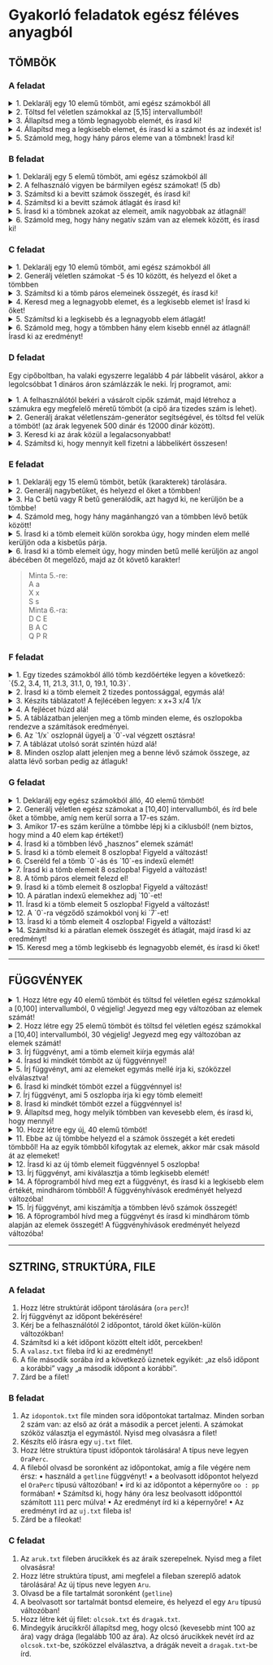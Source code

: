 # Gyakorló feladatok egész féléves anyagból

## TÖMBÖK

### A feladat

<details> <summary>1. Deklarálj egy 10 elemű tömböt, ami egész számokból áll </summary>

```c++
int a[10];
```

</details>

<details> <summary>2. Töltsd fel véletlen számokkal az [5,15] intervallumból! </summary>

```c++
srand(time(0));
for (int i = 0; i < 10; i++) {
    a[i] = 5 + rand() % 11;
    cout << a[i] << " ";
}
cout << endl;
```
</details>

<details> <summary>3. Állapítsd meg a tömb legnagyobb elemét, és írasd ki!</summary>

```c++
int legnagyobb = a[0];
for (int i = 1; i < 10; i++) {
    if (a[i] > legnagyobb) {
        legnagyobb = a[i];
    }
}
cout << "Legnagyobb elem: " << legnagyobb << endl;
```
</details>

<details> <summary>4. Állapítsd meg a legkisebb elemet, és írasd ki a számot és az indexét is! </summary>

```c++
int legkisebb = a[0];
int indkis = 0;
for (int i = 1; i < 10; i++) {
    if (a[i] < legkisebb) {
        legkisebb = a[i];
        indkis = i;
    }
}
cout << "Legkisebb elem: " << legkisebb << " indexe: " << indkis <<endl;
```
</details>

<details> <summary> 5. Számold meg, hogy hány páros eleme van a tömbnek! Írasd ki!
</summary>

```c++
int szamlalo = 0;
for(int i = 0; i < 10; i++) {
    if (a[i] % 2 == 0) {
        szamlalo++;
    }
}
cout << "Paros elemek száma: " << szamlalo << endl;
```
</details>








### B feladat

<details> <summary> 1. Deklarálj egy 5 elemű tömböt, ami egész számokból áll
 </summary>

```c++
int a[5];
```

</details>

<details> <summary> 2. A felhasználó vigyen be bármilyen egész számokat! (5 db)
 </summary>

```c++
cout << "Kérek 5 számot: ";
for (int i = 0; i < 5; i++) {
    cin >> a[i];
}
```

</details>

<details> <summary> 3. Számítsd ki a bevitt számok összegét, és írasd ki!
 </summary>

```c++
int osszeg = 0;
for(int i = 0; i < 5; i++) {
    osszeg += a[i];
}
cout << "A tömb elemeinek összege: " << osszeg << endl;
```

</details>

<details> <summary> 4. Számítsd ki a bevitt számok átlagát és írasd ki!
 </summary>

```c++
double atlag = (double)osszeg / 5;
cout << "A tömb elemeinek átlaga: " << atlag << endl;
```

</details>

<details> <summary> 5. Írasd ki a tömbnek azokat az elemeit, amik nagyobbak az átlagnál!
 </summary>

```c++
cout << "A tömb elemei, amelyek nagyobbak az átlagnál: ";
for(int i = 0; i < 5; i++) {
    if (a[i] > atlag) {
        cout << a[i] << " ";
    }
}
cout << endl;
```

</details>

<details> <summary> 6.	Számold meg, hogy hány negatív szám van az elemek között, és írasd ki!
 </summary>

```c++
cout << "A tömb negatív elemei: ";
for(int i = 0; i < 5; i++) {
    if (a[i] < 0) {
        cout << a[i] << " ";
    }
}
cout << endl;
```

</details>









### C feladat

<details> <summary> 1. Deklarálj egy 10 elemű tömböt, ami egész számokból áll
 </summary>

```c++
int a[10];
```

</details>


<details> <summary> 2. Generálj véletlen számokat -5 és 10 között, és helyezd el őket a tömbben
 </summary>

```c++
cout << "A tömb elemei: ";
srand(time(0));
for (int i = 0; i < 10; i++) {
    a[i] = rand() % 16 - 5;
    cout << a[i] << " ";
}
cout << endl;
```

</details>


<details> <summary> 3. Számítsd ki a tömb páros elemeinek összegét, és írasd ki!
 </summary>

```c++
int osszeg = 0;
for(int i = 0; i < 10; i++) {
    if(a[i] % 2 == 0){
        osszeg += a[i];
    }
}
cout << "A páros elemek összege: " << osszeg <<endl;
```

</details>


<details> <summary> 4. Keresd meg a legnagyobb elemet, és a legkisebb elemet is! Írasd ki őket!
 </summary>

```c++
int legnagyobb = a[0];
int legkisebb = a[0];
for(int i = 1; i < 10; i++) {
    if(a[i] > legnagyobb){
        legnagyobb = a[i];
    }
    if(a[i] < legkisebb){
        legkisebb = a[i];
    }
}
cout << "A legnagyobb elem: " << legnagyobb << endl;
cout << "A legkisebb elem: " << legkisebb << endl;
```

</details>

<details> <summary> 5. Számítsd ki a legkisebb és a legnagyobb elem átlagát!
 </summary>

```c++
double atlag = (legnagyobb + legkisebb) / 2.0;
cout << "A legnagyobb és legkisebb elem átlaga: " << atlag << endl;
```

</details>

<details> <summary> 6. Számold meg, hogy a tömbben hány elem kisebb ennél az átlagnál! Írasd ki az eredményt!
 </summary>

```c++
cout << "A tömb elemei, amelyek kisebbek az átlagnál: ";
for(int i = 0; i < 10; i++) {
    if (a[i] < atlag) {
        cout << a[i] << " ";
    }
}
```

</details>









### D feladat

Egy cipőboltban, ha valaki egyszerre legalább 4 pár lábbelit vásárol, akkor a legolcsóbbat 1 dináros áron számlázzák le neki. Írj programot, ami:

<details> <summary> 1. A felhasználótól bekéri a vásárolt cipők számát, majd létrehoz a számukra egy megfelelő méretű tömböt (a cipő ára tizedes szám is lehet).
 </summary>

```c++
int cipokSzama;
cout << "Add meg a vásárolt cipők számát: ";
cin >> cipokSzama;
double cipok[cipokSzama];
```

</details>

<details> <summary> 2. Generálj árakat véletlenszám-generátor segítségével, és töltsd fel velük a tömböt! (az árak legyenek 500 dinár és 12000 dinár között).
 </summary>

```c++
cout << "A cipők árai: ";
srand(time(0));
for(int i = 0; i < cipokSzama; i++) {
    cipok[i] = rand() % 11501 + 500;
    cout << cipok[i] << " ";
}
cout << endl;
```

</details>

<details> <summary> 3. Keresd ki az árak közül a legalacsonyabbat!
 </summary>

```c++
double legkisebb = cipok[0];
int kisInd = 0;
for(int i = 1; i < cipokSzama; i++) {
    if(cipok[i] < legkisebb){
        legkisebb = cipok[i];
        kisInd = i;
    }
}
cout << "A legolcsóbb cipő ára: " << legkisebb << endl;

```

</details>

<details> <summary> 4. Számítsd ki, hogy mennyit kell fizetni a lábbelikért összesen!
 </summary>

```c++
double osszeg = 0;
for(int i = 0; i < cipokSzama; i++) {
    // Ne felejtsuk el, 
    // hogy a learazas csak akkor ervenyes, 
    // ha 4 vagy tobb cipot vasarolunk!
    if(i == kisInd && cipokSzama >= 4){
        osszeg += 1;
    }
    else {
        osszeg += cipok[i];
    }
}
cout << "Összesen fizetendő: " << osszeg << endl;
```

</details>

### E feladat

<details> <summary> 1. Deklarálj egy 15  elemű  tömböt, betűk (karakterek) tárolására.
 </summary>

```c++
char a[15];
```

</details>

<details> <summary> 2. Generálj nagybetűket, és helyezd el őket a tömbben!
 </summary>

```c++
cout << "A tömb elemei: ";
srand(time(0));
// A ascii kodja 65
// Z ascii kodja 90
for(int i = 0; i < 15; i++) {
    a[i] = rand() % 26 + 65;
    //itt a feladat nem keri
    //hogy kiirjunk, hanem majd az 5. alfeladatban
    //ezert itt csak onellenorzesre iratok ki
    cout << a[i] << " ";
}
cout << endl;
```

</details>


<details> <summary> 3. Ha C betű vagy R betű generálódik, azt hagyd ki, ne kerüljön be a tömbbe!
 </summary>
Az előző alpont megoldását bővítve:

```c++
cout << "A tömb elemei: ";
srand(time(0));
// A ascii kodja 65
// Z ascii kodja 90
for(int i = 0; i < 15; i++) {
    a[i] = rand() % 26 + 65;
//uj resz: ----------v------------
    // ha visszacsokkentjuk az indexet,
    // akkor az elozo helyre probal irni.
    // (viszont aztan a for novel egyet,
    // igy visszakerulunk ugyanoda, ahol most vagyunk)
    // mivel tudjuk, hogy a jelenlegi helyen olyan van,
    // amit nem fogadhatunk el,
    // ezert vissza kell csokkenteni,
    // hogy ugyanoda megegyszer probaljon irni.
    if(a[i] == 'C' || a[i] == 'R') {
        i--;
    }
//uj resz: ----------^------------
    else {
        cout << a[i] << " ";
    }
}
cout << endl;
```

</details>

<details> <summary> 4. Számold meg, hogy hány magánhangzó van a tömbben lévő betűk között!
 </summary>

```c++
int maganDB = 0;
for(int i = 0; i < 15; i++) {
    if(a[i] == 'A' || a[i] == 'E' || a[i] == 'I' || a[i] == 'O' || a[i] == 'U') {
        maganDB++;
    }
}
cout << "Maganhangzok szama: " << maganDB << endl;
```

</details>

<details> <summary> 5. Írasd ki a tömb elemeit külön sorokba úgy, hogy minden elem mellé kerüljön oda a kisbetűs párja.
 </summary>

```c++
for(int i = 0; i < 15; i++) {
    cout << a[i] << " ";
    // A ascii kodja 65, a ascii kodja 97, azaz 97-65 = 32
    // B ascii kodja 66, b ascii kodja 98, azaz 98-66 = 32
    // C ascii kodja 67, c ascii kodja 99, azaz 99-67 = 32
    // ...
    // tehat a kisbetu es nagybetu kozott 32 a kulonbseg
    cout << (char)(a[i] + 32) << endl;
}
cout << endl;
```

</details>

<details> <summary> 6. Írasd ki a tömb elemeit úgy, hogy minden betű mellé kerüljön az angol ábécében őt megelőző, majd az őt követő karakter!
 </summary>

```c++
for(int i = 0; i < 15; i++) {
    //ne felejtsunk el kiterni a szelsoseges esetekre (A, Z)
    //itt ketertelmu a feladat, ilyenkor megkerdezhetitek a tanarnot
    //vagy megcsinaljatok ahogy ti gondolatok

    //en ugy gondoltam, hogy ha A-t vagy Z-t talalunk, 
    //akkor ugy vesszuk, mintha az ABD folytonosan ismetlodne, 
    //tehat az A elott Z van, a Z utan pedig A

    //masik megoldas lenne, hogy ha ilyen szelsosegest talalunk, 
    //akkor kihagyjuk a szomszedos betut, es csak 2 betut irunk ki, 
    //tehat A B, vagy Y Z

    if(a[i] == 'A') {
        cout << "Z A B" << endl;
    } else if (a[i] == 'Z') {
        cout << "Y Z A" << endl;
    } else {
        cout << (char)(a[i] - 1) << " " << a[i] << " " << (char)(a[i] + 1) << endl;
    }
}
```

</details>


>Minta 5.-re:  
A a  
X x  
S s  
Minta 6.-ra:  
D C E  
B A C  
Q P R  

### F feladat

<details> <summary> 1. Egy tizedes számokból álló tömb kezdőértéke legyen a következő: `{5.2, 3.4, 11, 21.3, 31.1, 0, 19.1, 10.3}`.
 </summary>

```c++
double a[8] = {5.2, 3.4, 11, 21.3, 31.1, 0, 19.1, 10.3};

```

</details>

<details> <summary> 2. Írasd ki a tömb elemeit 2 tizedes pontossággal, egymás alá!
 </summary>

```c++
cout << fixed << showpoint;
cout.precision(2);
for(int i = 0; i < 8; i++) {
    cout << a[i] << endl;
}
```

</details>

<details> <summary> 3. Készíts táblázatot! A fejlécében legyen:  x x+3 x/4 1/x
 </summary>

```c++
cout << "x\tx+3\tx/4\t1/x" << endl;
```

</details>

<details> <summary> 4. A fejlécet húzd alá!
 </summary>

```c++
cout << "-----------------------------" << endl;
```

</details>

<details> <summary> 5. A táblázatban jelenjen meg a tömb minden eleme, és oszlopokba rendezve a számítások eredményei.
 </summary>

```c++
for(int i = 0; i < 8; i++) {
    cout << a[i] << "\t" << a[i] + 3 << "\t" << a[i] / 4 << "\t" << 1 / a[i] << endl;
}
```

</details>

<details> <summary> 6. Az `1/x` oszlopnál ügyelj a `0`-val végzett osztásra!
 </summary>
Ami eddig a for-ban volt, most if-be is kerül, és szétágazunk: if-else. Az else ágban van az új rész.

```c++
for(int i = 0; i < 8; i++) {
    if(a[i] != 0) {
        cout << a[i] << "\t" << a[i] + 3 << "\t" << a[i] / 4 << "\t" << 1 / a[i] << endl;
    }
    else {
        cout << a[i] << "\t" << a[i] + 3 << "\t" << a[i] / 4 << "\t" << "Hiba!" << endl;
    }
}
```

</details>

<details> <summary> 7. A táblázat utolsó sorát szintén húzd alá!
 </summary>

```c++
cout << "-----------------------------" << endl;
```

</details>

<details> <summary> 8. Minden oszlop alatt jelenjen meg a benne lévő számok összege, az alatta lévő sorban pedig az átlaguk!
 </summary>

```c++
double osszeg = 0;
double plusz3Osszeg = 0;
double per4Osszeg = 0;
double egyPerOsszeg = 0;
int egyPerDB = 0;
for(int i = 0; i < 8; i++) {
    osszeg += a[i];
    plusz3Osszeg += a[i] + 3;
    per4Osszeg += a[i] / 4;
    if(a[i] != 0) {
        egyPerOsszeg += 1 / a[i];
        egyPerDB++;
    }
}

cout << osszeg << "\t" << plusz3Osszeg << "\t" << per4Osszeg << "\t" << egyPerOsszeg << endl;

double atlag = osszeg / 8;
double plusz3Atlag = plusz3Osszeg / 8;
double per4Atlag = per4Osszeg / 8;
double egyPerAtlag = egyPerOsszeg / egyPerDB;

cout << atlag << "\t" << plusz3Atlag << "\t" << per4Atlag << "\t" << egyPerAtlag << endl;

```

</details>

### G feladat

<details> <summary> 1. Deklarálj egy egész számokból álló, 40 elemű tömböt!
 </summary>

```c++
int a[40];
```

</details>

<details> <summary> 2. Generálj véletlen egész számokat a [10,40] intervallumból, és írd bele őket a tömbbe, amíg nem kerül sorra a 17-es szám.
 </summary>

```c++
int ind = 0;
srand(time(0));
do {
    a[ind] = rand() % 31 + 10;
    ind++;
} while (a[ind - 1] != 17 && ind < 40);
```

</details>

<details> <summary> 3. Amikor 17-es szám kerülne a tömbbe lépj ki a ciklusból! (nem biztos, hogy mind a 40 elem kap értéket!)
 </summary>

```c++
// A feladatbol ugy ertem, hogy a 17 mar ne szamitson "hasznosnak".
// Igy a 17 valojaban benne van a tombben, de nem szamit a hasznosok hoze.
// A ciklusbol kilepest megcsinaltuk a 2. alfeladatban.
if(a[ind - 1] == 17) {
    ind--;
}
```

</details>

<details> <summary> 4. Írasd ki a tömbben lévő „hasznos” elemek számát!
 </summary>

```c++
cout << "A tombben " << ind << " hasznos elem van." << endl;

```

</details>

<details> <summary> 5. Írasd ki a tömb elemeit 8 oszlopba! Figyeld a változást!
 </summary>

```c++
cout << endl;
for(int i = 0; i < ind; i++) {
    cout << a[i] << " ";
    if(i % 8 == 7) {
        cout << endl;
    }
}
cout << endl;
```

</details>

<details> <summary> 6. Cseréld fel a tömb `0`-ás és `10`-es indexű elemét!
 </summary>

```c++
//a 10es indexu mar a 11. elem
if(ind >= 11) {
    int csere = a[10];
    a[10] = a[0];
    a[0] = csere;
}
```

</details>

<details> <summary> 7. Írasd ki a tömb elemeit 8 oszlopba! Figyeld a változást!
 </summary>

```c++
cout << endl;
for(int i = 0; i < ind; i++) {
    cout << a[i] << " ";
    if(i % 8 == 7) {
        cout << endl;
    }
}
cout << endl;
```

</details>

<details> <summary> 8. A tömb páros elemeit felezd el!
 </summary>

```c++
for(int i = 0; i < ind; i++) {
    if(a[i] % 2 == 0) {
        a[i] /= 2;
    }
}
```

</details>

<details> <summary> 9. Írasd ki a tömb elemeit 8 oszlopba! Figyeld a változást!
 </summary>

```c++
cout << endl;
for(int i = 0; i < ind; i++) {
    cout << a[i] << " ";
    if(i % 8 == 7) {
        cout << endl;
    }
}
cout << endl;
```

</details>

<details> <summary> 10. A páratlan indexű elemekhez adj `10`-et!
 </summary>

```c++
for(int i = 0; i < ind; i++) {
    if(i % 2 == 1) {
        a[i] += 10;
    }
}
```

</details>

<details> <summary> 11. Írasd ki a tömb elemeit 5 oszlopba! Figyeld a változást!
 </summary>

```c++
cout << endl;
for(int i = 0; i < ind; i++) {
    cout << a[i] << " ";
    if(i % 5 == 4) {
        cout << endl;
    }
}
cout << endl;
```

</details>

<details> <summary> 12. A `0`-ra végződő számokból vonj ki `7`-et!
 </summary>

```c++
for (int i = 0; i < ind; i++) {
    if(a[i] % 10 == 0) {
        a[i] -= 7;
    }
}
```

</details>

<details> <summary> 13. Írasd ki a tömb elemeit 4 oszlopba! Figyeld a változást!
 </summary>

```c++
cout << endl;
for(int i = 0; i < ind; i++) {
    cout << a[i] << " ";
    if(i % 4 == 3) {
        cout << endl;
    }
}
cout << endl;
```

</details>

<details> <summary> 14. Számítsd ki a páratlan elemek összegét és átlagát, majd írasd ki az eredményt!
 </summary>

```c++
int paratlanOsszeg = 0;
int paratlanDB = 0;
for(int i = 0; i < ind; i++) {
    if(a[i] % 2 == 1) {
        paratlanOsszeg += a[i];
        paratlanDB++;
    }
}
double paratlanAtlag = paratlanOsszeg * 1.00 / paratlanDB;
cout << "A paratlan szamok osszege: " << paratlanOsszeg << endl;
cout << "A paratlan szamok atlaga: " << paratlanAtlag << endl;

```

</details>

<details> <summary> 15. Keresd meg a tömb legkisebb és legnagyobb elemét, és írasd ki őket!
 </summary>

```c++
int legkisebb = a[0];
int legnagyobb = a[0];
for(int i = 1; i < ind; i++) {
    if(a[i] < legkisebb) {
        legkisebb = a[i];
    }
    if(a[i] > legnagyobb) {
        legnagyobb = a[i];
    }
}
cout << "A legkisebb elem: " << legkisebb << endl;
cout << "A legnagyobb elem: " << legnagyobb << endl;
```

</details>


---

## FÜGGVÉNYEK

<details> <summary> 1. Hozz létre egy 40 elemű tömböt és töltsd fel véletlen egész számokkal a [0,100] intervallumból, 0 végjelig!  Jegyezd meg egy változóban az elemek számát! </summary>

```c++
int a[40];
int indA = 0;
srand(time(0));
do {
    a[indA] = rand() % 101;
    indA++;
} while (a[indA - 1] != 0 && indA < 40);
```

</details>

<details> <summary> 2. Hozz létre egy 25 elemű tömböt és töltsd fel véletlen egész számokkal a [10,40] intervallumból, 30 végjelig! Jegyezd meg egy változóban az elemek számát! </summary>

```c++
int b[25];
int indB = 0;
srand(time(0));
do {
    b[indB] = rand() % 31 + 10;
    indB++;
} while (b[indB - 1] != 30 && indB < 25);
```

</details>

<details> <summary> 3. Írj függvényt, ami a tömb elemeit kiírja egymás alá! </summary>

```c++
void kiir1(int *a, int n) {
    for(int i = 0; i < n; i++) {
        cout << a[i] << endl;
    }
    //habar nem resze a feladatnak, sokkal atlathatobb lesz a kiiras, ha elvalasztjuk
    cout << "--------------------------------" << endl;
}
```

</details>

<details> <summary> 4. Írasd ki mindkét tömböt az új függvénnyel! </summary>

```c++
cout << "Az elso tomb: " << endl;
kiir1(a, indA);
cout << "A masodik tomb: " << endl;
kiir1(b, indB);
```

</details>

<details> <summary> 5. Írj függvényt, ami az elemeket egymás mellé írja ki, szóközzel elválasztva! </summary>

```c++
void kiir2(int *a, int n) {
    for(int i = 0; i < n; i++) {
        cout << a[i] << " ";
    }
    cout << "\n--------------------------------" << endl;
}
```

</details>

<details> <summary> 6. Írasd ki mindkét tömböt ezzel a függvénnyel is! </summary>

```c++
cout << "Az elso tomb: " << endl;
kiir2(a, indA);
cout << "A masodik tomb: " << endl;
kiir2(b, indB);
```

</details>

<details> <summary> 7. Írj függvényt, ami 5 oszlopba írja ki egy tömb elemeit! </summary>

```c++
void kiir3(int *a, int n) {
    for(int i = 0; i < n; i++) {
        cout << a[i] << " ";
        if(i % 5 == 4) {
            cout << endl;
        }
    }
    cout << "\n--------------------------------" << endl;
}
```

</details>

<details> <summary> 8. Írasd ki mindkét tömböt ezzel a függvénnyel is! </summary>

```c++
cout << "Az elso tomb: " << endl;
kiir3(a, indA);
cout << "A masodik tomb: " << endl;
kiir3(b, indB);

```

</details>

<details> <summary> 9. Állapítsd meg, hogy melyik tömbben van kevesebb elem, és írasd ki, hogy mennyi! </summary>

```c++
if(indA > indB) {
    cout << "A masodik tombben van kevesebb elem, ami " << indB << " db." << endl;
} else if(indA < indB) {
    cout << "Az elso tombben van kevesebb elem, ami " << indA << " db." << endl;
} else {
    cout << "A ket tombben ugyanannyi elem van, ami " << indA << " db." << endl;
}
```

</details>

<details> <summary> 10. Hozz létre egy új, 40 elemű tömböt! </summary>

```c++
int ossz[40];
```

</details>

<details> <summary> 11. Ebbe az új tömbbe helyezd el a számok összegét a két eredeti tömbből! Ha az egyik tömbből kifogytak az elemek, akkor már csak másold át az elemeket! </summary>

```c++
//ameddig mindkettoben vannak elemek, addig az osszeguk kell
for(int i = 0; i < (min(indA, indB)); i++) {
    ossz[i] = a[i] + b[i];
}
//amikor mar az egyikbol elfogyott, akkor csak atadjuk a tobbi elemet
for(int i = min(indA, indB); i < max(indA, indB); i++) {
    if(indA > indB) {
        ossz[i] = a[i];
    } else {
        ossz[i] = b[i];
    }
}
```

</details>

<details> <summary> 12. Írasd ki az új tömb elemeit függvénnyel 5 oszlopba! </summary>

```c++
cout << "Az osszeg tomb: " << endl;
kiir3(ossz, max(indA, indB));
```

</details>

<details> <summary> 13. Írj függvényt, ami kiválasztja a tömb legkisebb elemét! </summary>

```c++
int kis(int *a, int n) {
    int min = a[0];
    for(int i = 1; i < n; i++) {
        if(a[i] < min) {
            min = a[i];
        }
    }
    return min;
}
```

</details>

<details> <summary> 14. A főprogramból hívd meg ezt a függvényt, és írasd ki a legkisebb elem értékét, mindhárom tömbből! A függvényhívások eredményét helyezd változóba! </summary>

```c++
int kisA = kis(a, indA);
int kisB = kis(b, indB);
int kisOsszeg = kis(ossz, max(indA, indB));
cout << "Az elso tomb legkisebb eleme: " << kisA << endl;
cout << "A masodik tomb legkisebb eleme: " << kisB << endl;
cout << "Az osszeg tomb legkisebb eleme: " << kisOsszeg << endl;
```

</details>

<details> <summary> 15. Írj függvényt, ami kiszámítja a tömbben lévő számok összegét! </summary>

```c++
int osszeg (int *a, int n) {
    int sum = 0;
    for(int i = 0; i < n; i++) {
        sum += a[i];
    }
    return sum;
}
```

</details>

<details> <summary> 16. A főprogramból hívd meg a függvényt és írasd ki mindhárom tömb alapján az elemek összegét! A függvényhívások eredményét helyezd változóba! </summary>

```c++
int osszA = osszeg(a, indA);
int osszB = osszeg(b, indB);
int osszOsszeg = osszeg(ossz, max(indA, indB));
cout << "Az elso tomb osszege: " << osszA << endl;
cout << "A masodik tomb osszege: " << osszB << endl;
cout << "Az osszeg tomb osszege: " << osszOsszeg << endl;
```

</details>

---

## SZTRING, STRUKTÚRA, FILE

### A feladat

1. Hozz létre struktúrát időpont tárolására (`ora` `perc`)!
2. Írj függvényt az időpont bekérésére!
3. Kérj be a felhasználótól 2 időpontot, tárold őket külön-külön változókban!
4. Számítsd ki a két időpont között eltelt időt, percekben!
5. A `valasz.txt` fileba írd ki az eredményt!
6. A file második sorába írd a következő üznetek egyikét: „az első időpont a korábbi” vagy „a második időpont a korábbi”.
7. Zárd be a filet!

### B feladat

1. Az `idopontok.txt` file minden sora időpontokat tartalmaz. Minden sorban 2 szám van: az első az órát a második a percet jelenti. A számokat szóköz választja el egymástól. Nyisd meg olvasásra a filet!
2. Készíts elő írásra egy `uj.txt` filet.
3. Hozz létre struktúra típust időpontok tárolására! A típus neve legyen `OraPerc`.
4. A fileból olvasd be soronként az időpontokat, amíg a file végére nem érsz:
• használd  a `getline` függvényt!
• a beolvasott időpontot helyezd el `OraPerc` típusú változóban!
• írd ki az időpontot a képernyőre `oo : pp` formában!
• Számítsd ki, hogy hány óra lesz beolvasott időponttól számított `111` perc múlva!
• Az eredményt írd ki a képernyőre!
• Az eredményt írd az `uj.txt` fileba is!
5. Zárd be a fileokat!

### C feladat

1. Az `aruk.txt` fileben árucikkek és az áraik szerepelnek. Nyisd meg a filet olvasásra!
2. Hozz létre struktúra típust, ami megfelel a fileban szereplő adatok tárolására! Az új típus neve legyen `Aru`.
3. Olvasd be a file tartalmát soronként (`getline`)
4. A beolvasott sor tartalmát bontsd elemeire, és helyezd el egy `Aru` típusú változóban!
5. Hozz létre két új filet: `olcsok.txt` és `dragak.txt`.
6. Mindegyik árucikkről állapítsd meg, hogy olcsó (kevesebb mint 100 az ára) vagy drága (legalább 100 az ára). Az olcsó árucikkek nevét írd az `olcsok.txt`-be, szóközzel elválasztva, a drágák neveit a `dragak.txt`-be írd.
